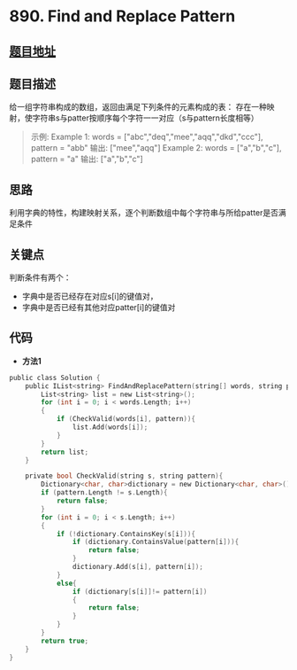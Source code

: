 #   890. Find and Replace Pattern
  
  
  
##  [题目地址](https://leetcode.com/problems/find-and-replace-pattern/ )
  
  
  
##  题目描述
给一组字符串构成的数组，返回由满足下列条件的元素构成的表：
存在一种映射，使字符串s与patter按顺序每个字符一一对应（s与pattern长度相等）
  
  
>
>示例:
>Example 1:
>words = ["abc","deq","mee","aqq","dkd","ccc"], pattern = "abb"
>输出: ["mee","aqq"]
>Example 2:
>words = ["a","b","c"], pattern = "a"
>输出: ["a","b","c"]
  
  
##  思路
利用字典的特性，构建映射关系，逐个判断数组中每个字符串与所给patter是否满足条件
  
  
  
##  关键点
判断条件有两个：
* 字典中是否已经存在对应s[i]的键值对，
* 字典中是否已经有其他对应patter[i]的键值对
  
  
##  代码
  
  
* **方法1**
```c
public class Solution {
    public IList<string> FindAndReplacePattern(string[] words, string pattern) {
        List<string> list = new List<string>();
        for (int i = 0; i < words.Length; i++)
        {
            if (CheckValid(words[i], pattern)){
                list.Add(words[i]);
            }
        }
        return list;
    }

    private bool CheckValid(string s, string pattern){
        Dictionary<char, char>dictionary = new Dictionary<char, char>();
        if (pattern.Length != s.Length){
            return false;
        }
        for (int i = 0; i < s.Length; i++)
        {
            if (!dictionary.ContainsKey(s[i])){
                if (dictionary.ContainsValue(pattern[i])){
                    return false;
                }
                dictionary.Add(s[i], pattern[i]);
            }
            else{
                if (dictionary[s[i]]!= pattern[i])
                {
                    return false;
                }
            }
        }
        return true;
    }
}
```
  
  